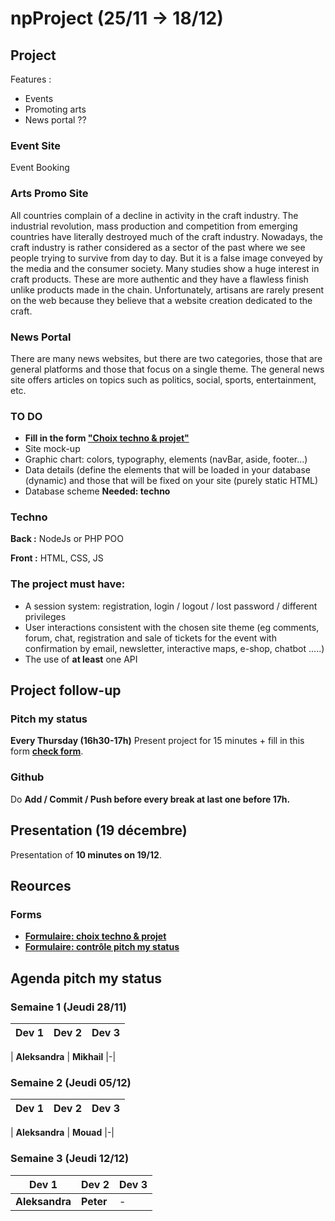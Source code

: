# npProject (25/11 -> 18/12)

## Project
Features :
- Events
- Promoting arts 
- News portal ??

### Event Site
Event Booking

### Arts Promo Site
All countries complain of a decline in activity in the craft industry. The industrial revolution, mass production and competition from emerging countries have literally destroyed much of the craft industry. Nowadays, the craft industry is rather considered as a sector of the past where we see people trying to survive from day to day. But it is a false image conveyed by the media and the consumer society. Many studies show a huge interest in craft products. These are more authentic and they have a flawless finish unlike products made in the chain. Unfortunately, artisans are rarely present on the web because they believe that a website creation dedicated to the craft.
### News Portal
There are many news websites, but there are two categories, those that are general platforms and those that focus on a single theme. The general news site offers articles on topics such as politics, social, sports, entertainment, etc.

### TO DO
- **Fill in the form  ["Choix techno & projet"](https://forms.gle/CGVyBaTUZ36XUuEV7)**
- Site mock-up
- Graphic chart: colors, typography, elements (navBar, aside, footer...)
- Data details (define the elements that will be loaded in your database (dynamic) and those that will be fixed on your site (purely static HTML)
- Database scheme 
**Needed: techno**

### Techno
**Back :** NodeJs or PHP POO

**Front :** HTML, CSS, JS

### The project must have:
- A session system: registration, login / logout / lost password / different privileges
- User interactions consistent with the chosen site theme (eg comments, forum, chat, registration and sale of tickets for the event with confirmation by email, newsletter, interactive maps, e-shop, chatbot .....)
- The use of **at least** one API

## Project follow-up
### Pitch my status
**Every Thursday (16h30-17h)**  Present project for 15 minutes + fill in this form [**check form**](https://forms.gle/VuwBn48CqPtNByncA). 

### Github
Do **Add / Commit / Push before every break at last one before 17h.**

## Presentation (19 décembre)
Presentation of **10 minutes on 19/12**. 


## Reources
### Forms
- [**Formulaire: choix techno & projet**](https://forms.gle/CGVyBaTUZ36XUuEV7)
- [**Formulaire:  contrôle pitch my status**](https://forms.gle/VuwBn48CqPtNByncA)

## Agenda pitch my status

### Semaine 1  (Jeudi 28/11)
| Dev 1 | Dev 2 | Dev 3 |
|:--------:| :-------------|:------|

| **Aleksandra** | **Mikhail** |-|


### Semaine 2 (Jeudi 05/12)
| Dev 1 | Dev 2 | Dev 3 |
|:--------:| :-------------|:------|

| **Aleksandra** | **Mouad** |-|


### Semaine 3 (Jeudi 12/12)
| Dev 1 | Dev 2 | Dev 3 |
|:--------:| :-------------|:------|
| **Aleksandra** | **Peter** |-|



